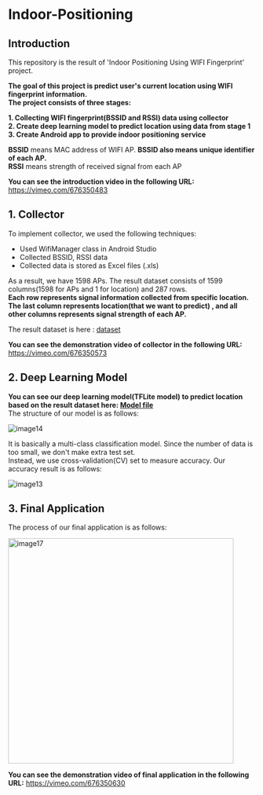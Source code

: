 # Indoor-Positioning

## Introduction
This repository is the result of 'Indoor Positioning Using WIFI Fingerprint' project.  

**The goal of this project is predict user's current location using WIFI fingerprint information.  
The project consists of three stages:**

**1. Collecting WIFI fingerprint(BSSID and RSSI) data using collector**  
**2. Create deep learning model to predict location using data from stage 1**  
**3. Create Android app to provide indoor positioning service**

**BSSID** means MAC address of WIFI AP. **BSSID also means unique identifier of each AP.**    
**RSSI** means strength of received signal from each AP

**You can see the introduction video in the following URL:**
https://vimeo.com/676350483

## 1. Collector
To implement collector, we used the following techniques:
+ Used WifiManager class in Android Studio
+ Collected BSSID, RSSI data
+ Collected data is stored as Excel files (.xls)

As a result, we have 1598 APs. The result dataset consists of 1599 columns(1598 for APs and 1 for location) and 287 rows.  
**Each row represents signal information collected from specific location.**  
**The last column represents location(that we want to predict) , and all other columns represents signal strength of each AP.**

The result dataset is here : [dataset](https://github.com/droongma/Indoor-Positioning/blob/main/ML(capstone)/ML%20model/model(joohyung)/TF_model/training_dataset_remove_duplicates.csv)

**You can see the demonstration video of collector in the following URL:**
https://vimeo.com/676350573


## 2. Deep Learning Model
**You can see our deep learning model(TFLite model) to predict location based on the result dataset here: [Model file](https://github.com/droongma/Indoor-Positioning/blob/main/ML(capstone)/ML%20model/model(joohyung)/TF_model/model_tflite_version.tflite)**  
The structure of our model is as follows:  

![image14](https://user-images.githubusercontent.com/11453455/153637907-2f132131-ab3b-4b8f-83f2-9b5ded47fbf1.png)

It is basically a multi-class classification model. Since the number of data is too small, we don't make extra test set.  
Instead, we use cross-validation(CV) set to measure accuracy.
Our accuracy result is as follows:  

![image13](https://user-images.githubusercontent.com/11453455/153638216-6c8b2df0-556d-4768-9b45-e6481782fce1.png)


## 3. Final Application
The process of our final application is as follows:  

<img width="459" alt="image17" src="https://user-images.githubusercontent.com/11453455/153641620-cc808c77-b5fb-4b69-ae88-acd8b77469b2.png">


**You can see the demonstration video of final application in the following URL:**
https://vimeo.com/676350630
